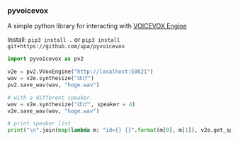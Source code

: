 

### pyvoicevox

A simple python library for interacting with [VOICEVOX
Engine](https://github.com/VOICEVOX/voicevox_engine)


Install: `pip3 install .` or `pip3 install git+https://github.com/upa/pyvoicevox`

```python
import pyvoicevox as pv2

v2e = pv2.VVoxEngine("http://localhost:50021")
wav = v2e.synthesize("ほげ")
pv2.save_wav(wav, "hoge.wav")

# with a different speaker.
wav = v2e.synthesize("ほげ", speaker = 4)
v2e.save_wav(wav, "hoge.wav")

# print speaker list
print("\n".join(map(lambda m: "id={} {}".format(m[0], m[1]), v2e.get_speakers())))
```
